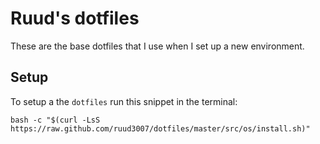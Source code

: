 # Ruud's dotfiles

These are the base dotfiles that I use when I set up a new environment.

## Setup

To setup a the `dotfiles` run this snippet in the terminal:

`bash -c "$(curl -LsS https://raw.github.com/ruud3007/dotfiles/master/src/os/install.sh)"`
